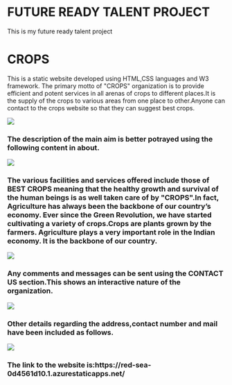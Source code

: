 
<h1>FUTURE READY TALENT PROJECT</h2>
<p> This is my future ready talent project<p>

<h1>CROPS</h1>
<p>This is a static website developed using HTML,CSS languages and W3 framework. The primary motto of "CROPS" organization is to provide efficient and potent services in all arenas of crops to different places.It is the supply of the crops to various areas from one place to other.Anyone can contact to the crops website so that they can  suggest best crops.<p>
<img src="https://res.cloudinary.com/dq4turihq/image/upload/v1661841688/Screenshot_2022-08-30_120928_emg1fu.png"/>
<h3>The description of the main aim is better potrayed using the following content in about.</h3>
<img src="https://res.cloudinary.com/dq4turihq/image/upload/v1661841941/Screenshot_2022-08-30_121450_wobfed.png"/>
<h3>The various facilities and services offered include those of BEST CROPS meaning that the healthy growth and survival of the human beings is as well taken care of by "CROPS".In fact, Agriculture has always been the backbone of our country’s economy. Ever since the Green Revolution, we have started cultivating a variety of crops.Crops are plants grown by the farmers. Agriculture plays a very important role in the Indian economy. It is the backbone of our country.</h3>
<img src="https://res.cloudinary.com/dq4turihq/image/upload/v1661842589/Screenshot_2022-08-30_122516_qqpjfk.png"/>
<h3>Any comments and messages can be sent using the CONTACT US section.This shows an interactive nature of the organization.</h3>
<img src="https://res.cloudinary.com/dq4turihq/image/upload/v1661842856/Screenshot_2022-08-30_123030_jsgc16.png"/>
<h3>Other details regarding the address,contact number and mail have been included as follows.</h3>
<img src="https://res.cloudinary.com/dq4turihq/image/upload/v1661843059/Screenshot_2022-08-30_123323_rovspo.png"/>
<h3>The link to the website is:https://red-sea-0d4561d10.1.azurestaticapps.net/
